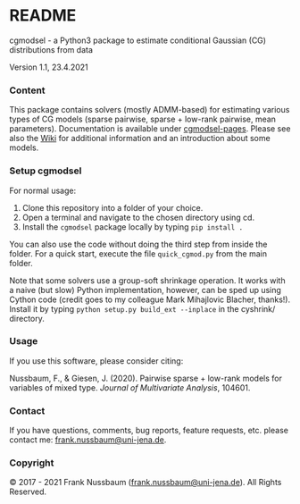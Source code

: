 # README #

cgmodsel - a Python3 package to estimate conditional Gaussian (CG) distributions from data

Version 1.1, 23.4.2021

### Content ###

This package contains solvers (mostly ADMM-based) for estimating various types of CG models (sparse pairwise, sparse + low-rank pairwise, mean parameters).
Documentation is available under [cgmodsel-pages](https://franknu.github.io/cgmodsel-pages/source/cgmodsel.html).
Please see also the [Wiki](https://github.com/franknu/cgmodsel/wiki) for additional information and an introduction about some models.

### Setup cgmodsel ###

For normal usage:

1. Clone this repository into a folder of your choice. 
2. Open a terminal and navigate to the chosen directory using cd.
3. Install the `cgmodsel` package locally by typing `pip install .`

You can also use the code without doing the third step from inside the folder. For a quick start, execute the file `quick_cgmod.py` from the main folder.

Note that some solvers use a group-soft shrinkage operation. It works with a naive (but slow) Python implementation, however, can be sped up using Cython code (credit goes to my colleague Mark Mihajlovic Blacher, thanks!). Install it by typing `python setup.py build_ext --inplace` in the cyshrink/ directory.

### Usage ###

If you use this software, please consider citing:

Nussbaum, F., & Giesen, J. (2020). Pairwise sparse + low-rank models for variables of mixed type. *Journal of Multivariate Analysis*, 104601.

### Contact ###

If you have questions, comments, bug reports, feature requests, etc. please contact me: [frank.nussbaum@uni-jena.de](frank.nussbaum@uni-jena.de).

### Copyright ###

© 2017 - 2021 Frank Nussbaum (frank.nussbaum@uni-jena.de). All Rights Reserved.
